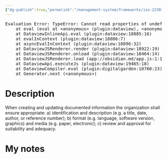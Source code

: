 ```yaml
---
{"dg-publish":true,"permalink":"/management-system/frameworks/iso-22301-2019/iso-22301-2019-7-5-2/","tags":["requirement"],"noteIcon":"1"}
---
```



<pre class="dataview dataview-error">Evaluation Error: TypeError: Cannot read properties of undefined (reading 'file')
    at eval (eval at &lt;anonymous&gt; (plugin:dataview), &lt;anonymous&gt;:3:24)
    at DataviewInlineApi.eval (plugin:dataview:18885:16)
    at evalInContext (plugin:dataview:18886:7)
    at asyncEvalInContext (plugin:dataview:18896:32)
    at DataviewJSRenderer.render (plugin:dataview:18922:19)
    at DataviewJSRenderer.onload (plugin:dataview:18464:14)
    at DataviewJSRenderer.load (app://obsidian.md/app.js:1:1214378)
    at DataviewApi.executeJs (plugin:dataview:19465:18)
    at DataviewCompiler.eval (plugin:digitalgarden:10760:23)
    at Generator.next (&lt;anonymous&gt;)</pre>

# Description

When creating and updating documented information the organization shall ensure appropriate: a) identification and description (e.g. a title, date, author, or reference number); b) format (e.g. language, software version, graphics) and media (e.g. paper, electronic); c) review and approval for suitability and adequacy. 

# My notes
